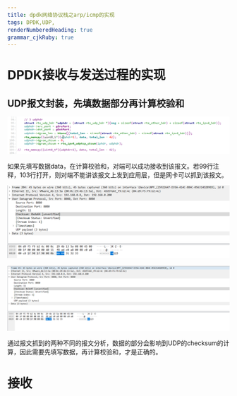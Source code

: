 ```yaml
---
title: dpdk网络协议栈之arp/icmp的实现
tags: DPDK,UDP,
renderNumberedHeading: true
grammar_cjkRuby: true
---
```

# DPDK接收与发送过程的实现


## UDP报文封装，先填数据部分再计算校验和

![UDP封装](./images/1645276225307.png)


如果先填写数据data，在计算校验和，对端可以成功接收到该报文。若99行注释，103行打开，则对端不能讲该报文上发到应用层，但是网卡可以抓到该报文。

![先填数据后计算校验和](./images/1645276385993.png)

![先计算校验和后填数据](./images/1645276363423.png)

通过报文抓到的两种不同的报文分析，数据的部分会影响到UDP的checksum的计算，因此需要先填写数据，再计算校验和，才是正确的。

# 接收

